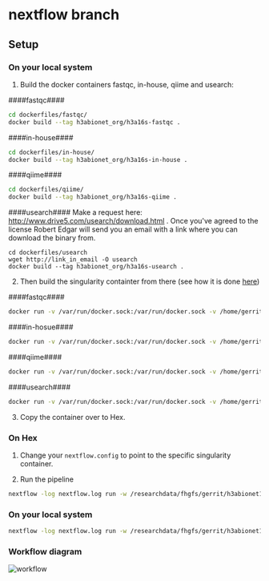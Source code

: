 # nextflow branch

## Setup

### On your local system

1) Build the docker containers fastqc, in-house, qiime and usearch:

####fastqc####
```bash
cd dockerfiles/fastqc/
docker build --tag h3abionet_org/h3a16s-fastqc .
```

####in-house####
```bash
cd dockerfiles/in-house/
docker build --tag h3abionet_org/h3a16s-in-house .
```

####qiime####
```bash
cd dockerfiles/qiime/
docker build --tag h3abionet_org/h3a16s-qiime .
```

####usearch####
Make a request here: http://www.drive5.com/usearch/download.html . Once you've agreed to the license Robert Edgar will send you an email with a link where you can download the binary from.

```
cd dockerfiles/usearch
wget http://link_in_email -O usearch
docker build --tag h3abionet_org/h3a16s-usearch .
```

2) Then build the singularity containter from there (see how it is done [here](https://github.com/singularityware/docker2singularity))

####fastqc####
```bash
docker run -v /var/run/docker.sock:/var/run/docker.sock -v /home/gerrit/scratch/h3abionet16S/singularity-containers/:/output --privileged -t --rm singularityware/docker2singularity h3abionet_org/h3a16s-fastqc
```

####in-hosue####
```bash
docker run -v /var/run/docker.sock:/var/run/docker.sock -v /home/gerrit/scratch/h3abionet16S/singularity-containers/:/output --privileged -t --rm singularityware/docker2singularity h3abionet_org/h3a16s-in-house
```

####qiime####
```bash
docker run -v /var/run/docker.sock:/var/run/docker.sock -v /home/gerrit/scratch/h3abionet16S/singularity-containers/:/output --privileged -t --rm singularityware/docker2singularity h3abionet_org/h3a16s-qiime
```

####usearch####
```bash
docker run -v /var/run/docker.sock:/var/run/docker.sock -v /home/gerrit/scratch/h3abionet16S/singularity-containers/:/output --privileged -t --rm singularityware/docker2singularity h3abionet_org/h3a16s-usearch
```

3) Copy the container over to Hex.

### On Hex

1) Change your `nextflow.config` to point to the specific singularity container.

2) Run the pipeline

```bash
nextflow -log nextflow.log run -w /researchdata/fhgfs/gerrit/h3abionet16S/nextflow-workdir -c /home/gerrit/code/h3abionet16S/workflows-nf/nextflow.config.hex /home/gerrit/code/h3abionet16S/workflows-nf/main.nf -profile hex
```

### On your local system
```bash
nextflow -log nextflow.log run -w /researchdata/fhgfs/gerrit/h3abionet16S/nextflow-workdir -c /home/gerrit/code/h3abionet16S/workflows-nf/nextflow.config.local /home/gerrit/code/h3abionet16S/workflows-nf/main.nf -profile local
```

### Workflow diagram

![workflow](https://raw.githubusercontent.com/h3abionet/h3abionet16S/master/workflows-nxf/h3abionet16S_NXF_workflow.png "Nextflow workflow")
